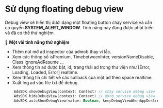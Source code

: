 # Sử dụng floating debug view 

Debug view sẽ hiển thị dưới dạng một floating button chạy service và cần có quyền **SYSTEM_ALERT_WINDOW**. Tính năng này đang được phát triển và đã có thể thử nghiệm.

:pushpin: **Một vài tính năng thử nghiệm**

- Thêm nút mở ad inspector của admob thay vì lắc.
- Xem các thông số isPremium, TimebetweenInter, versionNameDisable, Class IgnoreAdResume ...
- Xem thông tin ad được bật, id, trạng thái ad trong thư viện như [Error, Loading, Loaded, Error] realtime.
- Xem thông tin chi tiết về các callback của một ad theo space realtime.
- Xuất log ad vào file txt để debug.

```kotlin
    AdsSDK.showDebugView(context: Context) // chạy service debug view
    AdsSDK.hideDebugView(context: Context) // dừng service debug view
    AdsSDK.autoShowDebugView(value: Boolean, keepDebugViewWhenAppDestroy: Boolean): AdsSDK // tự động hiển thị khi app chạy
```